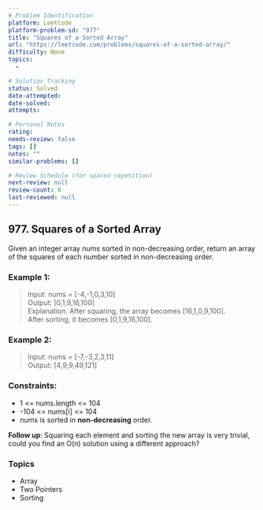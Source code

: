 ```yaml
---
# Problem Identification
platform: LeetCode
platform-problem-id: "977"
title: "Squares of a Sorted Array"
url: "https://leetcode.com/problems/squares-of-a-sorted-array/"
difficulty: None
topics:
  -

# Solution Tracking
status: Solved
date-attempted:
date-solved:
attempts:

# Personal Notes
rating:
needs-review: false
tags: []
notes: ""
similar-problems: []

# Review Schedule (for spaced repetition)
next-review: null
review-count: 0
last-reviewed: null
---
```


## 977. Squares of a Sorted Array
Given an integer array nums sorted in non-decreasing order, return an array of the squares of each number sorted in non-decreasing order.

### Example 1:

> Input: nums = [-4,-1,0,3,10]<br/>
> Output: [0,1,9,16,100]<br/>
> Explanation: After squaring, the array becomes [16,1,0,9,100].<br/>
> After sorting, it becomes [0,1,9,16,100].

### Example 2:

> Input: nums = [-7,-3,2,3,11]<br/>
> Output: [4,9,9,49,121]
 
### Constraints:

- 1 <= nums.length <= 104
- -104 <= nums[i] <= 104
- nums is sorted in **non-decreasing** order.
 
**Follow up**: Squaring each element and sorting the new array is very trivial, could you find an O(n) solution using a different approach?

### Topics

- Array
- Two Pointers
- Sorting